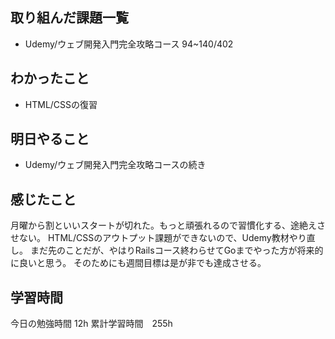## 取り組んだ課題一覧
- Udemy/ウェブ開発入門完全攻略コース 94~140/402

## わかったこと
- HTML/CSSの復習

## 明日やること
- Udemy/ウェブ開発入門完全攻略コースの続き

## 感じたこと
月曜から割といいスタートが切れた。もっと頑張れるので習慣化する、途絶えさせない。
HTML/CSSのアウトプット課題ができないので、Udemy教材やり直し。
まだ先のことだが、やはりRailsコース終わらせてGoまでやった方が将来的に良いと思う。
そのためにも週間目標は是が非でも達成させる。

## 学習時間
今日の勉強時間 12h
累計学習時間　255h
